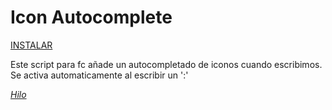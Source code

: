 # Icon Autocomplete

[INSTALAR](https://github.com/Pytness/fc-script/raw/master/src/iconAutocomplete/index.user.js)

Este script para fc añade un autocompletado de iconos cuando escribimos.
Se activa automaticamente al escribir un ':'


*[Hilo](https://www.forocoches.com/foro/showthread.php?t=6794769)*
